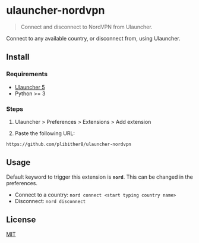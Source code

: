# ulauncher-nordvpn

> Connect and disconnect to NordVPN from Ulauncher.

Connect to any available country, or disconnect from, using Ulauncher.

## Install

### Requirements

- [Ulauncher 5](https://ulauncher.io/)
- Python >= 3

### Steps

1. Ulauncher > Preferences > Extensions > Add extension

2. Paste the following URL:

```
https://github.com/plibither8/ulauncher-nordvpn
```

## Usage

Default keyword to trigger this extension is **`nord`**. This can be changed in the preferences.

- Connect to a country: `nord connect <start typing country name>`
- Disconnect: `nord disconnect`

## License

[MIT](LICENSE)
